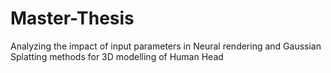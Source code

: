 # Master-Thesis
Analyzing the impact of input parameters in Neural rendering and Gaussian Splatting methods for 3D modelling of Human Head
